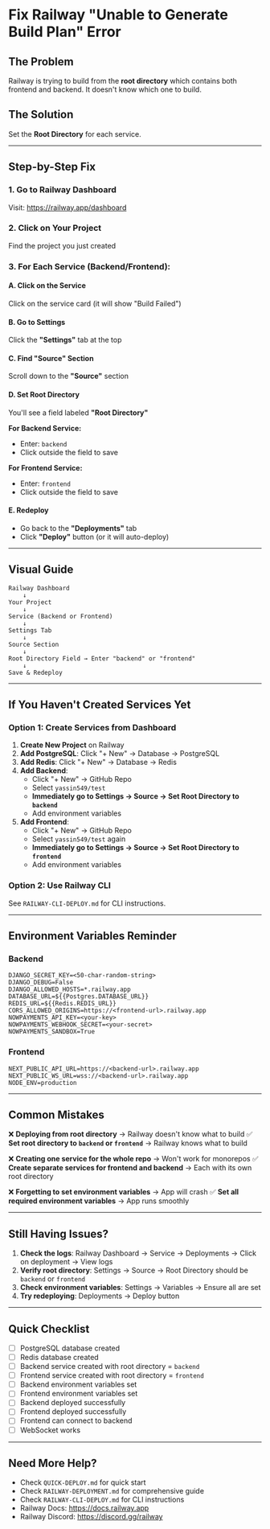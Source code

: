 # Fix Railway "Unable to Generate Build Plan" Error

## The Problem
Railway is trying to build from the **root directory** which contains both frontend and backend. It doesn't know which one to build.

## The Solution
Set the **Root Directory** for each service.

---

## Step-by-Step Fix

### 1. Go to Railway Dashboard
Visit: https://railway.app/dashboard

### 2. Click on Your Project
Find the project you just created

### 3. For Each Service (Backend/Frontend):

#### A. Click on the Service
Click on the service card (it will show "Build Failed")

#### B. Go to Settings
Click the **"Settings"** tab at the top

#### C. Find "Source" Section
Scroll down to the **"Source"** section

#### D. Set Root Directory
You'll see a field labeled **"Root Directory"**

**For Backend Service:**
- Enter: `backend`
- Click outside the field to save

**For Frontend Service:**
- Enter: `frontend`
- Click outside the field to save

#### E. Redeploy
- Go back to the **"Deployments"** tab
- Click **"Deploy"** button (or it will auto-deploy)

---

## Visual Guide

```
Railway Dashboard
    ↓
Your Project
    ↓
Service (Backend or Frontend)
    ↓
Settings Tab
    ↓
Source Section
    ↓
Root Directory Field → Enter "backend" or "frontend"
    ↓
Save & Redeploy
```

---

## If You Haven't Created Services Yet

### Option 1: Create Services from Dashboard

1. **Create New Project** on Railway
2. **Add PostgreSQL**: Click "+ New" → Database → PostgreSQL
3. **Add Redis**: Click "+ New" → Database → Redis
4. **Add Backend**:
   - Click "+ New" → GitHub Repo
   - Select `yassin549/test`
   - **Immediately go to Settings → Source → Set Root Directory to `backend`**
   - Add environment variables
5. **Add Frontend**:
   - Click "+ New" → GitHub Repo
   - Select `yassin549/test` again
   - **Immediately go to Settings → Source → Set Root Directory to `frontend`**
   - Add environment variables

### Option 2: Use Railway CLI

See `RAILWAY-CLI-DEPLOY.md` for CLI instructions.

---

## Environment Variables Reminder

### Backend
```
DJANGO_SECRET_KEY=<50-char-random-string>
DJANGO_DEBUG=False
DJANGO_ALLOWED_HOSTS=*.railway.app
DATABASE_URL=${{Postgres.DATABASE_URL}}
REDIS_URL=${{Redis.REDIS_URL}}
CORS_ALLOWED_ORIGINS=https://<frontend-url>.railway.app
NOWPAYMENTS_API_KEY=<your-key>
NOWPAYMENTS_WEBHOOK_SECRET=<your-secret>
NOWPAYMENTS_SANDBOX=True
```

### Frontend
```
NEXT_PUBLIC_API_URL=https://<backend-url>.railway.app
NEXT_PUBLIC_WS_URL=wss://<backend-url>.railway.app
NODE_ENV=production
```

---

## Common Mistakes

❌ **Deploying from root directory** → Railway doesn't know what to build
✅ **Set root directory to `backend` or `frontend`** → Railway knows what to build

❌ **Creating one service for the whole repo** → Won't work for monorepos
✅ **Create separate services for frontend and backend** → Each with its own root directory

❌ **Forgetting to set environment variables** → App will crash
✅ **Set all required environment variables** → App runs smoothly

---

## Still Having Issues?

1. **Check the logs**: Railway Dashboard → Service → Deployments → Click on deployment → View logs
2. **Verify root directory**: Settings → Source → Root Directory should be `backend` or `frontend`
3. **Check environment variables**: Settings → Variables → Ensure all are set
4. **Try redeploying**: Deployments → Deploy button

---

## Quick Checklist

- [ ] PostgreSQL database created
- [ ] Redis database created
- [ ] Backend service created with root directory = `backend`
- [ ] Frontend service created with root directory = `frontend`
- [ ] Backend environment variables set
- [ ] Frontend environment variables set
- [ ] Backend deployed successfully
- [ ] Frontend deployed successfully
- [ ] Frontend can connect to backend
- [ ] WebSocket works

---

## Need More Help?

- Check `QUICK-DEPLOY.md` for quick start
- Check `RAILWAY-DEPLOYMENT.md` for comprehensive guide
- Check `RAILWAY-CLI-DEPLOY.md` for CLI instructions
- Railway Docs: https://docs.railway.app
- Railway Discord: https://discord.gg/railway
